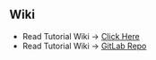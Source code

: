 ## Wiki
* Read Tutorial Wiki -> [Click Here](https://github.com/igridproject/node-bigstream/wiki)
* Read Tutorial Wiki -> [GitLab Repo](https://git.igridproject.info/bs/node-bigstream/wikis/home)